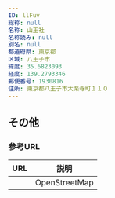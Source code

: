 ```yaml
---
ID: llFuv
総称: null
名称: 山王社
名称読み: null
別名: null
都道府県: 東京都
区域: 八王子市
緯度: 35.6823093
経度: 139.2793346
郵便番号: 1930816
住所: 東京都八王子市大楽寺町１１０
---
```


## その他

### 参考URL

| URL | 説明          |
| --- | ------------- |
|     | OpenStreetMap |
